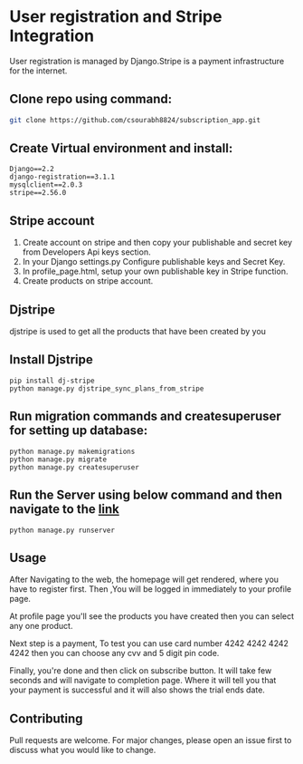 # User registration and Stripe Integration

User registration is managed by Django.Stripe is a payment infrastructure for the internet.

## Clone repo using command:

```bash
git clone https://github.com/csourabh8824/subscription_app.git
```

## Create Virtual environment and install:
```
Django==2.2
django-registration==3.1.1
mysqlclient==2.0.3
stripe==2.56.0
```
## Stripe account
1. Create account on stripe and then copy your publishable and secret key from Developers Api keys section.
2. In your Django settings.py Configure publishable keys and Secret Key.
3. In profile_page.html, setup your own publishable key in Stripe function.
4. Create products on stripe account. 



## Djstripe
djstripe is used to get all the products that have been created by you

## Install Djstripe
```
pip install dj-stripe
python manage.py djstripe_sync_plans_from_stripe
``` 

## Run migration commands and createsuperuser for setting up  database:
```
python manage.py makemigrations
python manage.py migrate
python manage.py createsuperuser
```
## Run the Server using below command and then navigate to the [link](http://127.0.0.1:8000/)
```
python manage.py runserver
```

## Usage
After Navigating to the web, the homepage will get rendered, where you have to register first. Then ,You will be logged in immediately to your profile page.  

At profile page you'll see the products you have created then you can select any one product.  

Next step is a payment, To test you can use card number 4242 4242 4242 4242 then you can choose any cvv and 5 digit pin code.  

Finally, you're done and then click on subscribe button. It will take few seconds and will navigate to completion page. Where it will tell you that your payment is successful and it will also shows the trial ends date.   

## Contributing
Pull requests are welcome. For major changes, please open an issue first to discuss what you would like to change.


